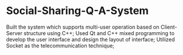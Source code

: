 # Social-Sharing-Q-A-System
Built the system which supports multi-user operation based on Client-Server structure using C++; 
Used Qt and C++ mixed programming to develop the user interface and design the layout of interface;
Utilized Socket as the telecommunication technique;
